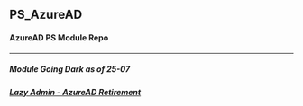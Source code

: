 ## PS_AzureAD
#### AzureAD PS Module Repo
----
##### Module Going Dark as of 25-07
##### [Lazy Admin - AzureAD Retirement](https://lazyadmin.nl/powershell/azuread-and-msonline-module-retirement-what-you-need-to-know/)

